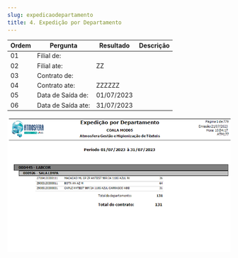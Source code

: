 ```yaml
---
slug: expedicaodepartamento
title: 4. Expedição por Departamento
---
```


Ordem | Pergunta | Resultado | Descrição
----- | -------- | --------- | ---------
01    | Filial de:| |
02    |Filial ate: |ZZ |
03    |Contrato de: | |
04    |Contrato ate: |ZZZZZZ |
05    |Data de Saída de: |01/07/2023 |
06    |Data de Saída ate: |31/07/2023 |

![Alt text](image-3.png)
